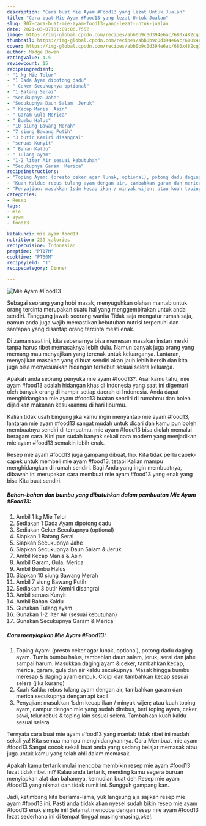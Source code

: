 ```yaml
---
description: "Cara buat Mie Ayam #Food13 yang lezat Untuk Jualan"
title: "Cara buat Mie Ayam #Food13 yang lezat Untuk Jualan"
slug: 907-cara-buat-mie-ayam-food13-yang-lezat-untuk-jualan
date: 2021-03-07T01:09:06.755Z
image: https://img-global.cpcdn.com/recipes/abb0b9c0d394e6ac/680x482cq70/mie-ayam-food13-foto-resep-utama.jpg
thumbnail: https://img-global.cpcdn.com/recipes/abb0b9c0d394e6ac/680x482cq70/mie-ayam-food13-foto-resep-utama.jpg
cover: https://img-global.cpcdn.com/recipes/abb0b9c0d394e6ac/680x482cq70/mie-ayam-food13-foto-resep-utama.jpg
author: Madge Bowen
ratingvalue: 4.5
reviewcount: 15
recipeingredient:
- "1 kg Mie Telur"
- "1 Dada Ayam dipotong dadu"
- " Ceker Secukupnya optional"
- "1 Batang Serai"
- "Secukupnya Jahe"
- "Secukupnya Daun Salam  Jeruk"
- " Kecap Manis  Asin"
- " Garam Gula Merica"
- " Bumbu Halus"
- "10 siung Bawang Merah"
- "7 siung Bawang Putih"
- "3 butir Kemiri disangrai"
- "seruas Kunyit"
- " Bahan Kaldu"
- " Tulang ayam"
- "1-2 liter Air sesuai kebutuhan"
- "Secukupnya Garam  Merica"
recipeinstructions:
- "Toping Ayam: (presto ceker agar lunak, optional), potong dadu daging ayam. Tumis bumbu halus, tambahlan daun salam, jeruk, serai dan jahe sampai harum. Masukkan daging ayam &amp; ceker, tambahkan kecap, merica, garam, gula dan air kaldu secukupnya. Masak hingga bumbu meresap &amp; daging ayam empuk. Cicipi dan tambahkan kecap sesuai selera (jika kurang)"
- "Kuah Kaldu: rebus tulang ayam dengan air, tambahkan garam dan merica secukupnya dengan api kecil"
- "Penyajian: masukkan 1sdm kecap ikan / minyak wijen; atau kuah toping ayam, campur dengan mie yang sudah direbus, beri toping ayam, ceker, sawi, telur rebus &amp; toping lain sesuai selera. Tambahkan kuah kaldu sesuai selera"
categories:
- Resep
tags:
- mie
- ayam
- food13

katakunci: mie ayam food13 
nutrition: 239 calories
recipecuisine: Indonesian
preptime: "PT17M"
cooktime: "PT60M"
recipeyield: "1"
recipecategory: Dinner

---
```



![Mie Ayam #Food13](https://img-global.cpcdn.com/recipes/abb0b9c0d394e6ac/680x482cq70/mie-ayam-food13-foto-resep-utama.jpg)

Sebagai seorang yang hobi masak, menyuguhkan olahan mantab untuk orang tercinta merupakan suatu hal yang menggembirakan untuk anda sendiri. Tanggung jawab seorang  wanita Tidak saja mengatur rumah saja, namun anda juga wajib memastikan kebutuhan nutrisi terpenuhi dan santapan yang disantap orang tercinta mesti enak.

Di zaman  saat ini, kita sebenarnya bisa memesan masakan instan meski tanpa harus ribet memasaknya lebih dulu. Namun banyak juga orang yang memang mau menyajikan yang terenak untuk keluarganya. Lantaran, menyajikan masakan yang dibuat sendiri akan jauh lebih bersih dan kita juga bisa menyesuaikan hidangan tersebut sesuai selera keluarga. 



Apakah anda seorang penyuka mie ayam #food13?. Asal kamu tahu, mie ayam #food13 adalah hidangan khas di Indonesia yang saat ini digemari oleh banyak orang di hampir setiap daerah di Indonesia. Anda dapat menghidangkan mie ayam #food13 buatan sendiri di rumahmu dan boleh dijadikan makanan kesukaanmu di hari liburmu.

Kalian tidak usah bingung jika kamu ingin menyantap mie ayam #food13, lantaran mie ayam #food13 sangat mudah untuk dicari dan kamu pun boleh membuatnya sendiri di tempatmu. mie ayam #food13 bisa diolah memalui beragam cara. Kini pun sudah banyak sekali cara modern yang menjadikan mie ayam #food13 semakin lebih enak.

Resep mie ayam #food13 juga gampang dibuat, lho. Kita tidak perlu capek-capek untuk membeli mie ayam #food13, tetapi Kalian mampu menghidangkan di rumah sendiri. Bagi Anda yang ingin membuatnya, dibawah ini merupakan cara membuat mie ayam #food13 yang enak yang bisa Kita buat sendiri.

<!--inarticleads1-->

##### Bahan-bahan dan bumbu yang dibutuhkan dalam pembuatan Mie Ayam #Food13:

1. Ambil 1 kg Mie Telur
1. Sediakan 1 Dada Ayam dipotong dadu
1. Sediakan  Ceker Secukupnya (optional)
1. Siapkan 1 Batang Serai
1. Siapkan Secukupnya Jahe
1. Siapkan Secukupnya Daun Salam &amp; Jeruk
1. Ambil  Kecap Manis &amp; Asin
1. Ambil  Garam, Gula, Merica
1. Ambil  Bumbu Halus
1. Siapkan 10 siung Bawang Merah
1. Ambil 7 siung Bawang Putih
1. Sediakan 3 butir Kemiri disangrai
1. Ambil seruas Kunyit
1. Ambil  Bahan Kaldu
1. Gunakan  Tulang ayam
1. Gunakan 1-2 liter Air (sesuai kebutuhan)
1. Gunakan Secukupnya Garam &amp; Merica




<!--inarticleads2-->

##### Cara menyiapkan Mie Ayam #Food13:

1. Toping Ayam: (presto ceker agar lunak, optional), potong dadu daging ayam. Tumis bumbu halus, tambahlan daun salam, jeruk, serai dan jahe sampai harum. Masukkan daging ayam &amp; ceker, tambahkan kecap, merica, garam, gula dan air kaldu secukupnya. Masak hingga bumbu meresap &amp; daging ayam empuk. Cicipi dan tambahkan kecap sesuai selera (jika kurang)
1. Kuah Kaldu: rebus tulang ayam dengan air, tambahkan garam dan merica secukupnya dengan api kecil
1. Penyajian: masukkan 1sdm kecap ikan / minyak wijen; atau kuah toping ayam, campur dengan mie yang sudah direbus, beri toping ayam, ceker, sawi, telur rebus &amp; toping lain sesuai selera. Tambahkan kuah kaldu sesuai selera




Ternyata cara buat mie ayam #food13 yang mantab tidak ribet ini mudah sekali ya! Kita semua mampu menghidangkannya. Cara Membuat mie ayam #food13 Sangat cocok sekali buat anda yang sedang belajar memasak atau juga untuk kamu yang telah ahli dalam memasak.

Apakah kamu tertarik mulai mencoba membikin resep mie ayam #food13 lezat tidak ribet ini? Kalau anda tertarik, mending kamu segera buruan menyiapkan alat dan bahannya, kemudian buat deh Resep mie ayam #food13 yang nikmat dan tidak rumit ini. Sungguh gampang kan. 

Jadi, ketimbang kita berlama-lama, yuk langsung aja sajikan resep mie ayam #food13 ini. Pasti anda tiidak akan nyesel sudah bikin resep mie ayam #food13 enak simple ini! Selamat mencoba dengan resep mie ayam #food13 lezat sederhana ini di tempat tinggal masing-masing,oke!.

